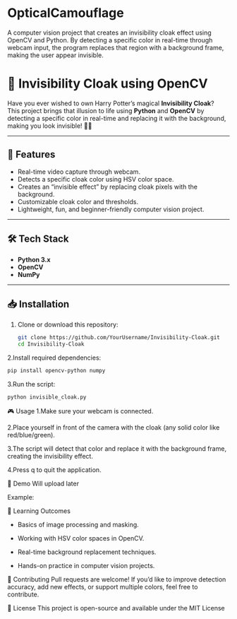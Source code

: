 # OpticalCamouflage
A computer vision project that creates an invisibility cloak effect using OpenCV and Python. By detecting a specific color in real-time through webcam input, the program replaces that region with a background frame, making the user appear invisible.
# 🧥 Invisibility Cloak using OpenCV

Have you ever wished to own Harry Potter’s magical **Invisibility Cloak**?  
This project brings that illusion to life using **Python** and **OpenCV** by detecting a specific color in real-time and replacing it with the background, making you look invisible! 🎩✨

---

## 🚀 Features
- Real-time video capture through webcam.
- Detects a specific cloak color using HSV color space.
- Creates an “invisible effect” by replacing cloak pixels with the background.
- Customizable cloak color and thresholds.
- Lightweight, fun, and beginner-friendly computer vision project.

---

## 🛠️ Tech Stack
- **Python 3.x**
- **OpenCV**
- **NumPy**

---

## 📥 Installation

1. Clone or download this repository:
   ```bash
   git clone https://github.com/YourUsername/Invisibility-Cloak.git
   cd Invisibility-Cloak
  2.Install required dependencies:
  ```bash
  pip install opencv-python numpy
  ```
  3.Run the script:
```bash
python invisible_cloak.py
```
🎮 Usage
1.Make sure your webcam is connected.

2.Place yourself in front of the camera with the cloak (any solid color like red/blue/green).

3.The script will detect that color and replace it with the background frame, creating the invisibility effect.

4.Press q to quit the application.

📸 Demo
Will upload later

Example:

🎯 Learning Outcomes
- Basics of image processing and masking.

- Working with HSV color spaces in OpenCV.

- Real-time background replacement techniques.

- Hands-on practice in computer vision projects.

🤝 Contributing
Pull requests are welcome! If you’d like to improve detection accuracy, add new effects, or support multiple colors, feel free to contribute.

📄 License
This project is open-source and available under the MIT License
